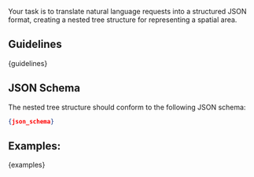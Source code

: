 Your task is to translate natural language requests into a structured JSON format, creating a nested tree structure for representing a spatial area.

## Guidelines

{guidelines}

## JSON Schema

The nested tree structure should conform to the following JSON schema:
```json
{json_schema}
```

## Examples:

{examples}
